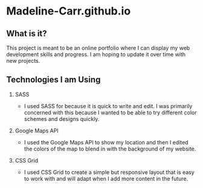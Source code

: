 # Madeline-Carr.github.io

## What is it?

This project is meant to be an online portfolio where I can display my web development skills and progress. I am hoping to update it over time with new projects. 

## Technologies I am Using

1. SASS
    - I used SASS for because it is quick to write and edit. I was primarily concerned with this because I wanted to be able to try different color schemes and designs quickly. 

2. Google Maps API
    - I used the Google Maps API to show my location and then I edited the colors of the map to blend in with the background of my website.  
    
3. CSS Grid
    - I used CSS Grid to create a simple but responsive layout that is easy to work with and will adapt when I add more content in the future.
